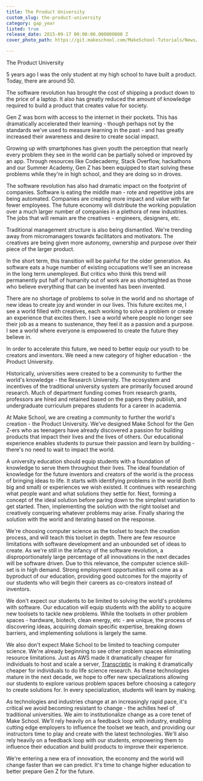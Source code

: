 ```yaml
---
title: The Product University
custom_slug: the-product-university
category: gap_year
listed: true
release_date: 2015-09-17 00:00:00.000000000 Z
cover_photo_path: https://git.makeschool.com/MakeSchool-Tutorials/News/b131077537a3744820abb5870508094fe91c5724//5bb25c83-6e50-44bc-a188-1d39f9220e3c/cover_photo.jpeg

---
```

The Product University

5 years ago I was the only student at my high school to have built a product. Today, there are around 50. 

The software revolution has brought the cost of shipping a product down to the price of a laptop. It also has greatly reduced the amount of knowledge required to build a product that creates value for society. 

Gen Z was born with access to the internet in their pockets. This has dramatically accelerated their learning - though perhaps not by the standards we've used to measure learning in the past - and has greatly increased their awareness and desire to create social impact.

Growing up with smartphones has given youth the perception that nearly every problem they see in the world can be partially solved or improved by an app. Through resources like Codecademy, Stack Overflow, hackathons and our Summer Academy, Gen Z has been equipped to start solving these problems while they're in high school, and they are doing so in droves.

The software revolution has also had dramatic impact on the footprint of companies. Software is eating the middle man - rote and repetitive jobs are being automated. Companies are creating more impact and value with far fewer employees. The future economy will distribute the working population over a much larger number of companies in a plethora of new industries. The jobs that will remain are the creatives - engineers, designers, etc.

Traditional management structure is also being dismantled. We're trending away from micromanagers towards facilitators and motivators. The creatives are being given more autonomy, ownership and purpose over their piece of the larger product.

In the short term, this transition will be painful for the older generation. As software eats a huge number of existing occupations we'll see an increase in the long term unemployed. But critics who think this trend will permanently put half of humanity out of work are as shortsighted as those who believe everything that can be invented has been invented. 

There are no shortage of problems to solve in the world and no shortage of new ideas to create joy and wonder in our lives. This future excites me, I see a world filled with creatives, each working to solve a problem or create an experience that excites them. I see a world where people no longer see their job as a means to sustenance, they feel it as a passion and a purpose. I see a world where everyone is empowered to create the future they believe in.

In order to accelerate this future, we need to better equip our youth to be creators and inventors. We need a new category of higher education - the Product University. 

Historically, universities were created to be a community to further the world's knowledge - the Research University. The ecosystem and incentives of the traditional university system are primarily focused around research. Much of department funding comes from research grants, professors are hired and retained based on the papers they publish, and undergraduate curriculum prepares students for a career in academia.

At Make School, we are creating a community to further the world's creation - the Product University. We've designed Make School for the Gen Z-ers who as teenagers have already discovered a passion for building products that impact their lives and the lives of others. Our educational experience enables students to pursue their passion and learn by building - there's no need to wait to impact the world.

A university education should equip students with a foundation of knowledge to serve them throughout their lives. The ideal foundation of knowledge for the future inventors and creators of the world is the process of bringing ideas to life. It starts with identifying problems in the world (both big and small) or experiences we wish existed. It continues with researching what people want and what solutions they settle for. Next, forming a concept of the ideal solution before paring down to the simplest variation to get started. Then, implementing the solution with the right toolset and creatively conquering whatever problems may arise. Finally sharing the solution with the world and iterating based on the response.

We're choosing computer science as the toolset to teach the creation process, and will teach this toolset in depth. There are few resource limitations with software development and an unbounded set of ideas to create. As we're still in the infancy of the software revolution, a disproportionately large percentage of all innovations in the next decades will be software driven. Due to this relevance, the computer science skill-set is in high demand. Strong employment opportunities will come as a byproduct of our education, providing good outcomes for the majority of our students who will begin their careers as co-creators instead of inventors.

We don't expect our students to be limited to solving the world's problems with software. Our education will equip students with the ability to acquire new toolsets to tackle new problems. While the toolsets in other problem spaces - hardware, biotech, clean energy, etc - are unique, the process of discovering ideas, acquiring domain specific expertise, breaking down barriers, and implementing solutions is largely the same.

We also don't expect Make School to be limited to teaching computer science. We're already beginning to see other problem spaces eliminating resource limitations. Just as AWS made it dramatically cheaper for individuals to host and scale a server, [Transcriptic](https://www.transcriptic.com) is making it dramatically cheaper for individuals to do life science research. As these technologies mature in the next decade, we hope to offer new specializations allowing our students to explore various problem spaces before choosing a category to create solutions for. In every specialization, students will learn by making.

As technologies and industries change at an increasingly rapid pace, it's critical we avoid becoming resistant to change - the achilles heel of traditional universities. We aim to institutionalize change as a core tenet of Make School. We'll rely heavily on a feedback loop with industry, enabling cutting edge employers to influence the toolset we teach, and providing our instructors time to play and create with the latest technologies. We'll also rely heavily on a feedback loop with our students, empowering them to influence their education and build products to improve their experience.

We're entering a new era of innovation, the economy and the world will change faster than we can predict. It's time to change higher education to better prepare Gen Z for the future.